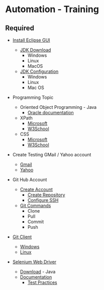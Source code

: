 # Automation - Training 
## Required
  - [Install Eclipse GUI](https://www.eclipse.org/)
    - [JDK Download](https://www.oracle.com/java/technologies/downloads/)
       - Windows
       - Linux
       - MacOS
    - [JDK Configuration](https://docs.oracle.com/en/java/javase/21/install/overview-jdk-installation.html#GUID-8677A77F-231A-40F7-98B9-1FD0B48C346A)
       - Windows
       - Linux
       - Mac OS
  - Programming Topic
    - Oriented Object Programming - Java
        - [Oracle documentation](https://docs.oracle.com/javase/tutorial/java/concepts/)
    - XPath
        - [Microsoft](https://developer.mozilla.org/en-US/docs/Web/XPath)
        - [W3School](https://www.w3schools.com/xml/xpath_intro.asp)          
    - CSS
        - [Microsoft](https://developer.mozilla.org/en-US/docs/Web/CSS)
        - [W3School](https://www.w3schools.com/css/)
  - Create Testing GMail / Yahoo account
     - [Gmail](https://support.google.com/mail/answer/56256?hl=en)
     - [Yahoo](https://login.yahoo.com/?.lang=es-MX&src=homepage&.done=https%3A%2F%2Fespanol.yahoo.com%2F%3Fp%3Dus&pspid=2142990676&activity=ybar-signin)
  - Git Hub Account  
    - [Create Account](https://github.com/)
        - [Create Repository](https://docs.github.com/en/repositories)
        - [Configure SSH](https://docs.github.com/en/authentication/connecting-to-github-with-ssh)
    - [Git Commands](https://git-scm.com/docs)
        - Clone 
        - Pull
        - Commit        
        - Push
  - [Git Client](https://git-scm.com/downloads/guis)
    - [Windows](https://git-scm.com/download/gui/windows)
    - [Linux](https://git-scm.com/download/gui/linux)
  
  - [Selenium Web Driver](https://www.selenium.dev/documentation/webdriver/)
      - [Download](https://www.selenium.dev/downloads/) - Java
      - [Documentation](https://www.selenium.dev/documentation/)
        - [Test Practices](https://www.selenium.dev/documentation/test_practices/)